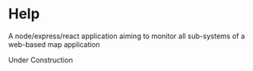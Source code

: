 # Help
A node/express/react application aiming to monitor all sub-systems of a web-based map application

Under Construction

